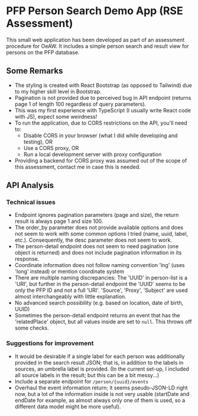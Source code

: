 # PFP Person Search Demo App (RSE Assessment)
This small web application has been developed as part of an assessment procedure for OeAW. It includes a simple person search and result view for persons on the PFP database.

## Some Remarks
- The styling is created with React Bootstrap (as opposed to Tailwind) due to my higher skill level in Bootstrap.
- Pagination is not provided due to perceived bug in API endpoint (returns page 1 of length 100 regardless of query parameters).
- This was my first experience with TypeScript (I usually write React code with JS), expect some weirdness! 
- To run the application, due to CORS restrictions on the API, you'll need to:
  - Disable CORS in your browser (what I did while developing and testing), OR
  - Use a CORS proxy, OR
  - Run a local development server with proxy configuration
- Providing a backend for CORS proxy was assumed out of the scope of this assessment, contact me in case this is needed.

## API Analysis

### Technical issues
- Endpoint ignores pagination parameters (page and size), the return result is always page 1 and size 100.
- The order_by parameter does not provide available options and does not seem to work with some common options I tried (name, uuid, label, etc.). Consequently, the desc parameter does not seem to work.
- The person-detail endpoint does not seem to need pagination (one object is returned) and does not include pagination information in its response.
- Coordinate information does not follow naming convention 'lng' (uses 'long' instead) or mention coordinate system
- There are multiple naming discrepancies: The 'UUID' in person-list is a 'URI', but further in the person-detail endpoint the 'UUID' seems to be only the PFP ID and not a full 'URI'. 'Source', 'Proxy', 'Subject' are used almost interchangeably with little explanation.
- No advanced search possibility (e.g. based on location, date of birth, UUID)
- Sometimes the person-detail endpoint returns an event that has the 'relatedPlace' object, but all values inside are set to ```null```. This throws off some checks.

### Suggestions for improvement
- It would be desirable if a single label for each person was additionally provided in the search result JSON; that is, in addition to the labels in sources, an umbrella label is provided. (In the current set-up, I included all source labels in the result; but this can be a bit messy...)
- Include a separate endpoint for ```/person/{uuid}/events```
- Overhaul the event information return; it seems pseudo-JSON-LD right now, but a lot of the information inside is not very usable (startDate and endDate for example, as almost always only one of them is used, so a different data model might be more useful).